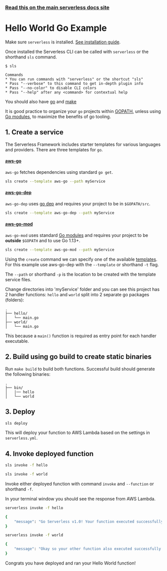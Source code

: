 <!--
title: Hello World Go Example
menuText: Go
description: Create a Go Hello World Lambda function
layout: Doc
-->

<!-- DOCS-SITE-LINK:START automatically generated  -->

### [Read this on the main serverless docs site](https://www.serverless.com/framework/docs/providers/aws/examples/hello-world/go/)

<!-- DOCS-SITE-LINK:END -->

# Hello World Go Example

Make sure `serverless` is installed. [See installation guide](https://www.serverless.com/framework/docs/getting-started).

Once installed the Serverless CLI can be called with `serverless` or the shorthand `sls` command.

```
$ sls

Commands
* You can run commands with "serverless" or the shortcut "sls"
* Pass "--verbose" to this command to get in-depth plugin info
* Pass "--no-color" to disable CLI colors
* Pass "--help" after any <command> for contextual help
```

You should also have [go](https://golang.org/doc/install) and [make](https://www.gnu.org/software/make/)

It is good practice to organize your `go` projects within [GOPATH](https://golang.org/doc/code.html#GOPATH), unless using [Go modules], to maximize the benefits of go tooling.

## 1. Create a service

The Serverless Framework includes starter templates for various languages and providers. There are three templates for `go`.

#### [aws-go](https://github.com/serverless/serverless/tree/master/lib/plugins/create/templates/aws-go)

`aws-go` fetches dependencies using standard `go get`.

```bash
sls create --template aws-go --path myService
```

#### [aws-go-dep](https://github.com/serverless/serverless/tree/master/lib/plugins/create/templates/aws-go-dep)

`aws-go-dep` uses [go dep](https://github.com/golang/dep) and requires your project to be in `$GOPATH/src`.

```bash
sls create --template aws-go-dep --path myService
```

#### [aws-go-mod](https://github.com/serverless/serverless/tree/master/lib/plugins/create/templates/aws-go-mod)

`aws-go-mod` uses standard [Go modules] and requires your project to be **outside** `$GOPATH` and to use Go 1.13+.

```bash
sls create --template aws-go-mod --path myService
```

Using the `create` command we can specify one of the available [templates](https://serverless.com/framework/docs/providers/aws/cli-reference/create#available-templates). For this example use aws-go-dep with the `--template` or shorthand `-t` flag.

The `--path` or shorthand `-p` is the location to be created with the template service files.

Change directories into 'myService' folder and you can see this project has 2 handler functions: `hello` and `world` split into 2 separate go packages (folders):

```
.
├── hello/
│   └── main.go
├── world/
│   └── main.go
```

This because a `main()` function is required as entry point for each handler executable.

## 2. Build using go build to create static binaries

Run `make build` to build both functions. Successful build should generate the following binaries:

```
.
├── bin/
│   |── hello
│   └── world
```

## 3. Deploy

```bash
sls deploy
```

This will deploy your function to AWS Lambda based on the settings in `serverless.yml`.

## 4. Invoke deployed function

```bash
sls invoke -f hello
```

```bash
sls invoke -f world
```

Invoke either deployed function with command `invoke` and `--function` or shorthand `-f`.

In your terminal window you should see the response from AWS Lambda.

```bash
serverless invoke -f hello

{
    "message": "Go Serverless v1.0! Your function executed successfully!"
}

serverless invoke -f world

{
    "message": "Okay so your other function also executed successfully!"
}
```

Congrats you have deployed and ran your Hello World function!

[go modules]: https://github.com/golang/go/wiki/Modules
